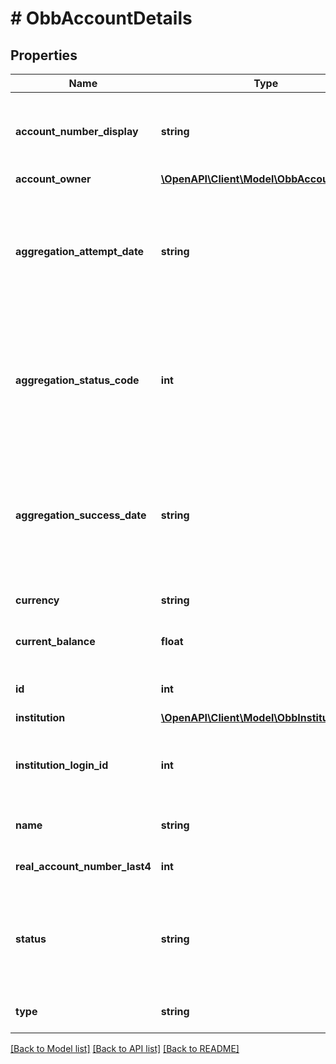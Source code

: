 # # ObbAccountDetails

## Properties

Name | Type | Description | Notes
------------ | ------------- | ------------- | -------------
**account_number_display** | **string** | The account number from a financial institution in truncated format | [optional]
**account_owner** | [**\OpenAPI\Client\Model\ObbAccountOwner**](ObbAccountOwner.md) |  |
**aggregation_attempt_date** | **string** | A timestamp showing the last aggregation attempt. This will not be present until you have run your first aggregation for the account. | [optional]
**aggregation_status_code** | **int** | The status of the most recent aggregation attempt. This will not be present until you have run your first aggregation for the account | [optional]
**aggregation_success_date** | **string** | A timestamp showing the last successful aggregation of the account. This will not be present until you have run your first aggregation for the account. | [optional]
**currency** | **string** | The currency of the account | [optional]
**current_balance** | **float** | Current reported balance of the account | [optional]
**id** | **int** | An account ID represented as a number |
**institution** | [**\OpenAPI\Client\Model\ObbInstitution**](ObbInstitution.md) |  |
**institution_login_id** | **int** | An institution login ID (from the account record), represented as a number | [optional]
**name** | **string** | The account name from the institution | [optional]
**real_account_number_last4** | **int** | The last 4 digits of the ACH account number | [optional]
**status** | **string** | pending during account discovery, always active following successful account activation | [optional]
**type** | **string** | Account type, e.g. checking/saving | [optional]

[[Back to Model list]](../../README.md#models) [[Back to API list]](../../README.md#endpoints) [[Back to README]](../../README.md)
